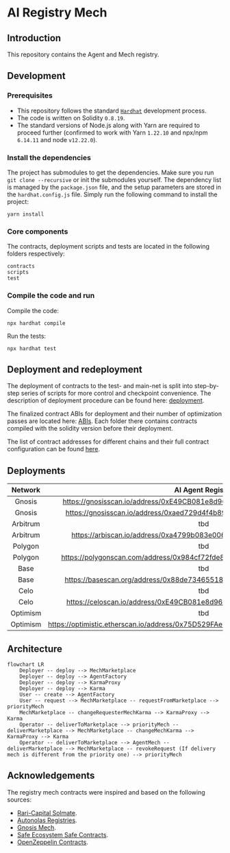 # AI Registry Mech

## Introduction

This repository contains the Agent and Mech registry.


## Development

### Prerequisites
- This repository follows the standard [`Hardhat`](https://hardhat.org/tutorial/) development process.
- The code is written on Solidity `0.8.19`.
- The standard versions of Node.js along with Yarn are required to proceed further (confirmed to work with Yarn `1.22.10` and npx/npm `6.14.11` and node `v12.22.0`).

### Install the dependencies
The project has submodules to get the dependencies. Make sure you run `git clone --recursive` or init the submodules yourself.
The dependency list is managed by the `package.json` file, and the setup parameters are stored in the `hardhat.config.js` file.
Simply run the following command to install the project:
```
yarn install
```

### Core components
The contracts, deployment scripts and tests are located in the following folders respectively:
```
contracts
scripts
test
```

### Compile the code and run
Compile the code:
```
npx hardhat compile
```
Run the tests:
```
npx hardhat test
```

## Deployment and redeployment
The deployment of contracts to the test- and main-net is split into step-by-step series of scripts for more control and checkpoint convenience.
The description of deployment procedure can be found here: [deployment](https://github.com/valory-xyz/ai-registry-mech/blob/main/scripts/deployment).

The finalized contract ABIs for deployment and their number of optimization passes are located here: [ABIs](https://github.com/valory-xyz/ai-registry-mech/blob/main/abis).
Each folder there contains contracts compiled with the solidity version before their deployment.

The list of contract addresses for different chains and their full contract configuration can be found [here](https://github.com/valory-xyz/ai-registry-mech/blob/main/docs/configuration.json).


## Deployments

| Network | AI Agent Registry    | AgentFactory    | AgentFactorySubscription   |
| :---:   | :---: | :---: | :---: |
| Gnosis | https://gnosisscan.io/address/0xE49CB081e8d96920C38aA7AB90cb0294ab4Bc8EA   | https://gnosisscan.io/address/0x4be7A91e67be963806FeFA9C1FD6C53DfC358d94   | n/a   |
| Gnosis | https://gnosisscan.io/address/0xaed729d4f4b895d8ca84ba022675bb0c44d2cd52   | n/a   | https://gnosisscan.io/address/0x910Ca843Cad6C050Faf3f84387879b2928D40370   |
| Arbitrum | tbd   | https://arbiscan.io/address/0x4a46537dd58e524d4df68275946b022ea6623f71   | n/a   |
| Arbitrum | https://arbiscan.io/address/0xa4799b083e0068732456ef45ff9fe5c683658327   | n/a   | https://arbiscan.io/address/0xd8bcc126ff31d2582018715d5291a508530587b0   |
| Polygon | tbd   | https://polygonscan.com/address/0xd421f433e36465b3e558b1121f584ac09fc33df8   | n/a   |
| Polygon | https://polygonscan.com/address/0x984cf72fde8b5aa910e9e508ac5e007ae5bdcc9c   | n/a   | https://polygonscan.com/address/0x6e7f594f680f7abad18b7a63de50f0fee47dfd06   |
| Base | tbd   | https://basescan.org/address/0x75d529fae220bc8db714f0202193726b46881b76   | n/a   |
| Base | https://basescan.org/address/0x88de734655184a09b70700ae4f72364d1ad23728   | n/a   | https://basescan.org/address/0x87c511c8ae3faf0063b3f3cf9c6ab96c4aa5c60c   |
| Celo | tbd   | https://celoscan.io/address/0x87c511c8aE3fAF0063b3F3CF9C6ab96c4AA5C60c   | n/a   |
| Celo | https://celoscan.io/address/0xE49CB081e8d96920C38aA7AB90cb0294ab4Bc8EA   | n/a   | https://celoscan.io/address/0x88DE734655184a09B70700aE4F72364d1ad23728   |
| Optimism | tbd   | https://optimistic.etherscan.io/address/0x47135D1Cf850d7Df7f7f563F300cc7022F7978a4  | n/a   |
| Optimism | https://optimistic.etherscan.io/address/0x75D529FAe220bC8db714F0202193726b46881B76   | n/a   | https://optimistic.etherscan.io/address/0x1BD1505B711Fb58C54ca3712e6BEf47A133892d9  |


## Architecture

```mermaid
flowchart LR
    Deployer -- deploy --> MechMarketplace
    Deployer -- deploy --> AgentFactory
    Deployer -- deploy --> KarmaProxy 
    Deployer -- deploy --> Karma
    User -- create --> AgentFactory
    User -- request --> MechMarketplace -- requestFromMarketplace --> priorityMech 
    MechMarketplace -- changeRequesterMechKarma --> KarmaProxy --> Karma
    Operator -- deliverToMarketplace --> priorityMech -- deliverMarketplace --> MechMarketplace -- changeMechKarma --> KarmaProxy --> Karma
    Operator -- deliverToMarketplace --> AgentMech -- deliverMarketplace --> MechMarketplace -- revokeRequest (If delivery mech is different from the priority one) --> priorityMech
```

## Acknowledgements
The registry mech contracts were inspired and based on the following sources:
- [Rari-Capital Solmate](https://github.com/Rari-Capital/solmate).
- [Autonolas Registries](https://github.com/valory-xyz/autonolas-registries).
- [Gnosis Mech](https://github.com/gnosis/mech).
- [Safe Ecosystem Safe Contracts](https://github.com/safe-global/safe-contracts).
- [OpenZeppelin Contracts](https://github.com/OpenZeppelin/openzeppelin-contracts).
